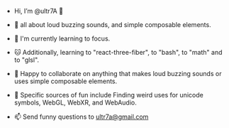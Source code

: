 + Hi, I’m @ultr7A 🌙
+ 📢 all about loud buzzing sounds, and simple composable elements.
+ 🔭 I'm currently learning to focus.
+ 🐱 Additionally, learning to "react-three-fiber", to "bash", to "math" and to "glsl".           
+ 💞 Happy to collaborate on anything that makes loud buzzing sounds or uses simple composable elements.
 
+ 🎯 Specific sources of fun include Finding weird uses for unicode symbols, WebGL, WebXR, and WebAudio. 
+ 📫 Send funny questions to ultr7a@gmail.com
